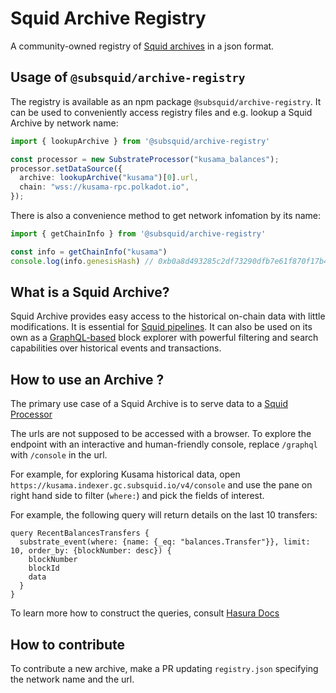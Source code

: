 # Squid Archive Registry

A community-owned registry of [Squid archives](https://github.com/subsquid/squid/tree/master/substrate-archive) in a json format. 

## Usage of `@subsquid/archive-registry`

The registry is available as an npm package `@subsquid/archive-registry`. It can be used to conveniently access registry files and e.g. lookup a Squid Archive by network name:

```typescript
import { lookupArchive } from '@subsquid/archive-registry'

const processor = new SubstrateProcessor("kusama_balances");
processor.setDataSource({
  archive: lookupArchive("kusama")[0].url, 
  chain: "wss://kusama-rpc.polkadot.io",
});

```

There is also a convenience method to get network infomation by its name:
```typescript
import { getChainInfo } from '@subsquid/archive-registry'

const info = getChainInfo("kusama")
console.log(info.genesisHash) // 0xb0a8d493285c2df73290dfb7e61f870f17b41801197a149ca93654499ea3dafe
```



## What is a Squid Archive?

Squid Archive provides easy access to the historical on-chain data with little modifications. It is essential for [Squid pipelines](https://github.com/subsquid/squid-template). It can also be used on its own as a [GraphQL-based](https://graphql.org/) block explorer with powerful filtering and search capabilities over historical events and transactions.


## How to use an Archive ?

The primary use case of a Squid Archive is to serve data to a [Squid Processor](https://github.com/subsquid/squid/tree/master/substrate-processor)

The urls are not supposed to be accessed with a browser. To explore the endpoint with an interactive and human-friendly console, replace `/graphql` with `/console` in the url. 

For example, for exploring Kusama historical data, open `https://kusama.indexer.gc.subsquid.io/v4/console` and use the pane on right hand side to filter (`where:`) and pick the fields of interest.

For example, the following query will return details on the last 10 transfers:

```gql
query RecentBalancesTransfers {
  substrate_event(where: {name: {_eq: "balances.Transfer"}}, limit: 10, order_by: {blockNumber: desc}) {
    blockNumber
    blockId
    data
  }
}
```

To learn more how to construct the queries, consult [Hasura Docs](https://hasura.io/docs/latest/graphql/core/databases/postgres/queries/index.html)

## How to contribute

To contribute a new archive, make a PR updating `registry.json` specifying the network name and the url.
